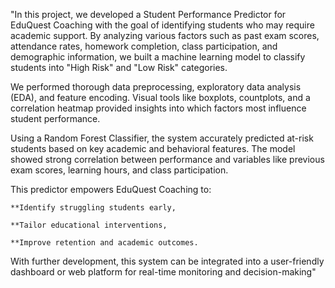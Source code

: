 "In this project, we developed a Student Performance Predictor for EduQuest Coaching with the goal of identifying students who may require academic support. By analyzing various factors such as past exam scores, attendance rates, homework completion, class participation, and demographic information, we built a machine learning model to classify students into "High Risk" and "Low Risk" categories.

We performed thorough data preprocessing, exploratory data analysis (EDA), and feature encoding. Visual tools like boxplots, countplots, and a correlation heatmap provided insights into which factors most influence student performance.

Using a Random Forest Classifier, the system accurately predicted at-risk students based on key academic and behavioral features. The model showed strong correlation between performance and variables like previous exam scores, learning hours, and class participation.

This predictor empowers EduQuest Coaching to:

    **Identify struggling students early,

    **Tailor educational interventions,

    **Improve retention and academic outcomes.

With further development, this system can be integrated into a user-friendly dashboard or web platform for real-time monitoring and decision-making"
